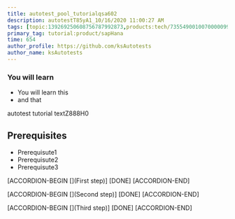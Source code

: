 ```yaml
---
title: autotest_pool_tutorialqsa602
description: autotestT85yA1_10/16/2020 11:00:27 AM
tags: [topic:139269250608756787992873,products:tech/73554900100700000996,tutorial:experience/advanced]
primary_tag: tutorial:product/sapHana
time: 654
author_profile: https://github.com/ksAutotests
author_name: ksAutotests
---
```

### You will learn
- You will learn this
- and that

autotest tutorial textZ888H0

## Prerequisites
- Prerequisute1
- Prerequisute2
- Prerequisute3

[ACCORDION-BEGIN [](First step)]
[DONE]
[ACCORDION-END]

[ACCORDION-BEGIN [](Second step)]
[DONE]
[ACCORDION-END]

[ACCORDION-BEGIN [](Third step)]
[DONE]
[ACCORDION-END]

